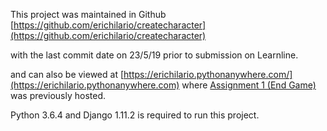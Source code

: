 This project was maintained in Github [https://github.com/erichilario/createcharacter](https://github.com/erichilario/createcharacter)

with the last commit date on 23/5/19 prior to submission on Learnline.

and can also be viewed at [https://erichilario.pythonanywhere.com/](https://erichilario.pythonanywhere.com) where [Assignment 1 (End Game)](https://github.com/erichilario/endgame) was previously hosted.

Python 3.6.4 and Django 1.11.2 is required to run this project.

